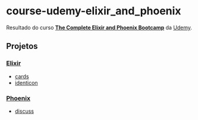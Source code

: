 # course-udemy-elixir_and_phoenix

Resultado do curso **[The Complete Elixir and Phoenix Bootcamp](https://www.udemy.com/the-complete-elixir-and-phoenix-bootcamp-and-tutorial)** da [Udemy](https://www.udemy.com/).

## Projetos

### [Elixir](https://elixir-lang.org/)

- [cards](../../tree/master/cards)
- [identicon](../../tree/master/identicon)

### [Phoenix](https://phoenixframework.org/)

- [discuss](../../tree/master/discuss)
